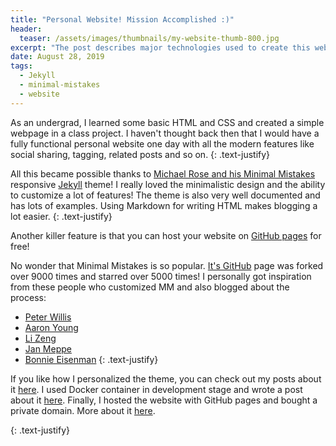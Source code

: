 ```yaml
---
title: "Personal Website! Mission Accomplished :)"
header:
  teaser: /assets/images/thumbnails/my-website-thumb-800.jpg
excerpt: "The post describes major technologies used to create this website and provides useful links/resources for others who want to create their own websites."
date: August 28, 2019
tags:
  - Jekyll
  - minimal-mistakes
  - website
---
```


As an undergrad, I learned some basic HTML and CSS and created a simple webpage in a class project. I haven't thought back then that I would have a fully functional personal website one day with all the modern features like social sharing, tagging, related posts and so on. 
{: .text-justify}

All this became possible thanks to [Michael Rose and his Minimal Mistakes](https://mmistakes.github.io/minimal-mistakes/about/) responsive [Jekyll](https://jekyllrb.com) theme! I really loved the minimalistic design and the ability to customize a lot of features! The theme is also very well documented and has lots of examples. Using Markdown for writing HTML makes blogging a lot easier. 
{: .text-justify}

Another killer feature is that you can host your website on [GitHub pages](https://pages.github.com) for free! 

No wonder that Minimal Mistakes is so popular. [It's GitHub](https://github.com/mmistakes/minimal-mistakes) page was forked over 9000 times and starred over 5000 times! I personally got inspiration from these people who customized MM and also blogged about the process:
  - [Peter Willis](http://www.pwills.com)
  - [Aaron Young](https://web.eecs.utk.edu/~ayoung48/blog/#)
  - [Li Zeng](https://zenglix.github.io/)
  - [Jan Meppe](https://www.janmeppe.com/)
  - [Bonnie Eisenman](https://blog.bonnieeisenman.com/)
{: .text-justify}

If you like how I personalized the theme, you can check out my posts about it [here](/Personal-website-with-Minimal-Mistakes-Jekyll-Theme-HOWTO-Part-II). I used Docker container in development stage and wrote a post about it [here](/Personal-website-with-Minimal-Mistakes-Jekyll-Theme-HOWTO-Part-I). Finally, I hosted the website with GitHub pages and bought a private domain. More about it [here](/Personal-website-with-Minimal-Mistakes-Jekyll-Theme-HOWTO-Part-III).

{: .text-justify}